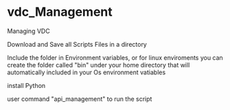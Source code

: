 # vdc_Management
Managing VDC 

Download and Save all Scripts Files in a directory 

Include the folder in Environment variables, or for linux enviroments you can create the folder called "bin" under your home directory that will automatically included in your Os environment vatiables

install Python

user command "api_management" to run the script 

